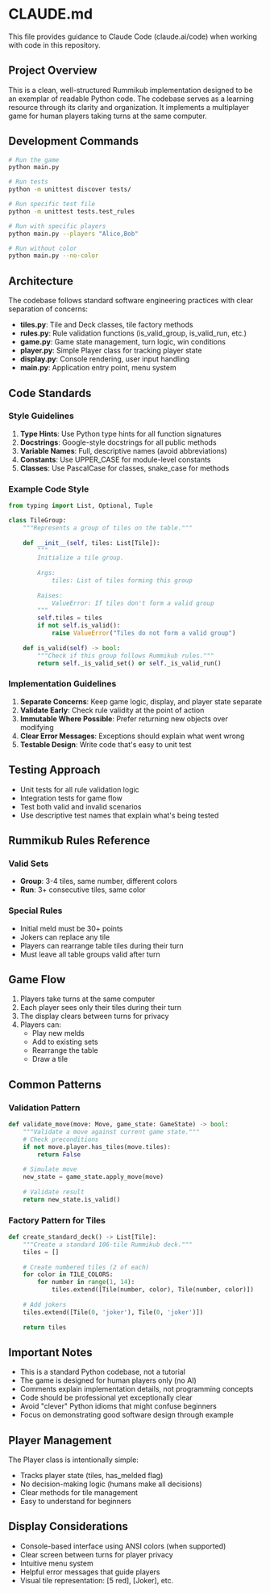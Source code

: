 # CLAUDE.md

This file provides guidance to Claude Code (claude.ai/code) when working with code in this repository.

## Project Overview

This is a clean, well-structured Rummikub implementation designed to be an exemplar of readable Python code. The codebase serves as a learning resource through its clarity and organization. It implements a multiplayer game for human players taking turns at the same computer.

## Development Commands

```bash
# Run the game
python main.py

# Run tests  
python -m unittest discover tests/

# Run specific test file
python -m unittest tests.test_rules

# Run with specific players
python main.py --players "Alice,Bob"

# Run without color
python main.py --no-color
```

## Architecture

The codebase follows standard software engineering practices with clear separation of concerns:

- **tiles.py**: Tile and Deck classes, tile factory methods
- **rules.py**: Rule validation functions (is_valid_group, is_valid_run, etc.)
- **game.py**: Game state management, turn logic, win conditions
- **player.py**: Simple Player class for tracking player state
- **display.py**: Console rendering, user input handling
- **main.py**: Application entry point, menu system

## Code Standards

### Style Guidelines

1. **Type Hints**: Use Python type hints for all function signatures
2. **Docstrings**: Google-style docstrings for all public methods
3. **Variable Names**: Full, descriptive names (avoid abbreviations)
4. **Constants**: Use UPPER_CASE for module-level constants
5. **Classes**: Use PascalCase for classes, snake_case for methods

### Example Code Style

```python
from typing import List, Optional, Tuple

class TileGroup:
    """Represents a group of tiles on the table."""
    
    def __init__(self, tiles: List[Tile]):
        """
        Initialize a tile group.
        
        Args:
            tiles: List of tiles forming this group
            
        Raises:
            ValueError: If tiles don't form a valid group
        """
        self.tiles = tiles
        if not self.is_valid():
            raise ValueError("Tiles do not form a valid group")
    
    def is_valid(self) -> bool:
        """Check if this group follows Rummikub rules."""
        return self._is_valid_set() or self._is_valid_run()
```

### Implementation Guidelines

1. **Separate Concerns**: Keep game logic, display, and player state separate
2. **Validate Early**: Check rule validity at the point of action
3. **Immutable Where Possible**: Prefer returning new objects over modifying
4. **Clear Error Messages**: Exceptions should explain what went wrong
5. **Testable Design**: Write code that's easy to unit test

## Testing Approach

- Unit tests for all rule validation logic
- Integration tests for game flow
- Test both valid and invalid scenarios
- Use descriptive test names that explain what's being tested

## Rummikub Rules Reference

### Valid Sets
- **Group**: 3-4 tiles, same number, different colors
- **Run**: 3+ consecutive tiles, same color

### Special Rules
- Initial meld must be 30+ points
- Jokers can replace any tile
- Players can rearrange table tiles during their turn
- Must leave all table groups valid after turn

## Game Flow

1. Players take turns at the same computer
2. Each player sees only their tiles during their turn
3. The display clears between turns for privacy
4. Players can:
   - Play new melds
   - Add to existing sets
   - Rearrange the table
   - Draw a tile

## Common Patterns

### Validation Pattern
```python
def validate_move(move: Move, game_state: GameState) -> bool:
    """Validate a move against current game state."""
    # Check preconditions
    if not move.player.has_tiles(move.tiles):
        return False
    
    # Simulate move
    new_state = game_state.apply_move(move)
    
    # Validate result
    return new_state.is_valid()
```

### Factory Pattern for Tiles
```python
def create_standard_deck() -> List[Tile]:
    """Create a standard 106-tile Rummikub deck."""
    tiles = []
    
    # Create numbered tiles (2 of each)
    for color in TILE_COLORS:
        for number in range(1, 14):
            tiles.extend([Tile(number, color), Tile(number, color)])
    
    # Add jokers
    tiles.extend([Tile(0, 'joker'), Tile(0, 'joker')])
    
    return tiles
```

## Important Notes

- This is a standard Python codebase, not a tutorial
- The game is designed for human players only (no AI)
- Comments explain implementation details, not programming concepts
- Code should be professional yet exceptionally clear
- Avoid "clever" Python idioms that might confuse beginners
- Focus on demonstrating good software design through example

## Player Management

The Player class is intentionally simple:
- Tracks player state (tiles, has_melded flag)
- No decision-making logic (humans make all decisions)
- Clear methods for tile management
- Easy to understand for beginners

## Display Considerations

- Console-based interface using ANSI colors (when supported)
- Clear screen between turns for player privacy
- Intuitive menu system
- Helpful error messages that guide players
- Visual tile representation: [5 red], [Joker], etc.